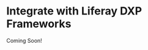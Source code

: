 # Integrate with Liferay DXP Frameworks

Coming Soon!

<!--

```{toctree}
:maxdepth: 2

integrate-with-liferay-frameworks/.md
integrate-with-liferay-frameworks/.md
```

[$LIFERAY_LEARN_YOUTUBE_URL$]=https://www.youtube.com/embed/q3veTitreto

## Learning Objectives

* Understand the Asset Framework and the benefits of its integration with applications
* Know the typical process by which the Search Framework is integrated with applications

## Tasks to Accomplish

* Integrate with the Asset Framework
* Integrate with Portal Search

## Exercise Prerequisites

* Java JDK installed to run Liferay
    - Download here: [https://www.oracle.com/technetwork/java/javase/downloads/jdk8-downloads-2133151.html](https://www.oracle.com/technetwork/java/javase/downloads/jdk8-downloads-2133151.html)
    - Instructions on installation here: [https://www.java.com/en/download/help/download_options.xml](https://www.java.com/en/download/help/download_options.xml)
* Preferred development tools (e.g. Blade CLI, Gradle, IntelliJ IDEA with Liferay plugin, etc.) installed with the "Gradebook Workspace" already created
	- This was done in the first training module
* Exercise Prereqs added to workspace or previous training modules completed

## Next Steps

* [](./integrate-with-liferay-frameworks/.md) 
* [](./integrate-with-liferay-frameworks/.md) 

-->